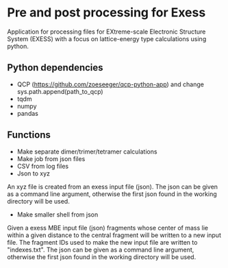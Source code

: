 # Pre and post processing for Exess 
Application for processing files for EXtreme-scale Electronic Structure System (EXESS) with a focus on lattice-energy type calculations using python.

## Python dependencies
- QCP (https://github.com/zoeseeger/qcp-python-app) and change sys.path.append(path_to_qcp)
- tqdm
- numpy
- pandas

## Functions
- Make separate dimer/trimer/tetramer calculations
- Make job from json files
- CSV from log files
- Json to xyz 

An xyz file is created from an exess input file (json). The json can be given as a command line argument, otherwise the first json found in the working directory will be used.

- Make smaller shell from json

Given a exess MBE input file (json) fragments whose center of mass lie within a given distance to the central fragment will be written to a new input file. The fragment IDs used to make the new input file are written to "indexes.txt". The json can be given as a command line argument, otherwise the first json found in the working directory will be used.
